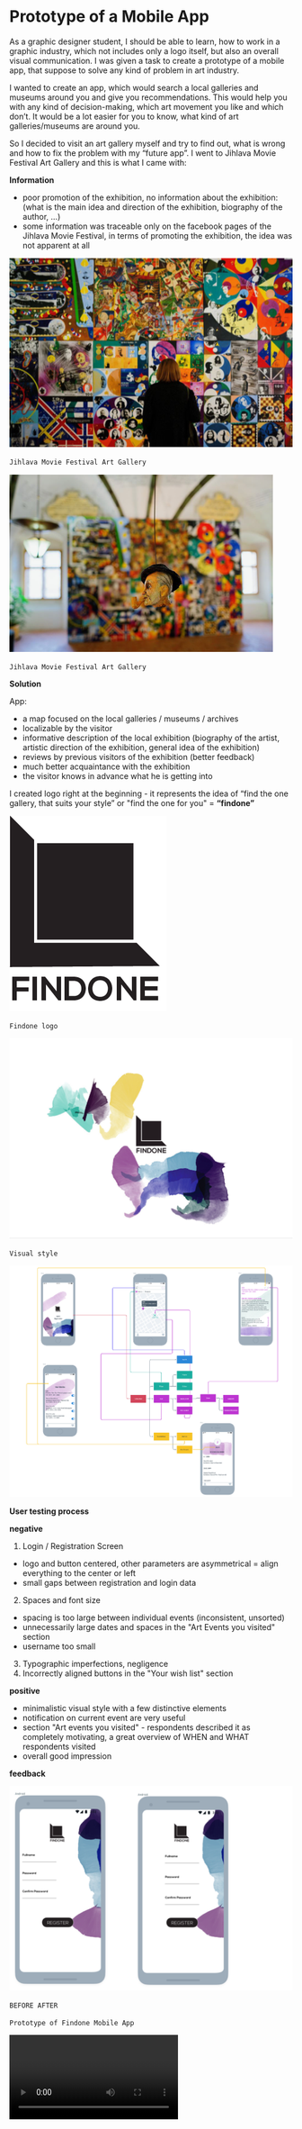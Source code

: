 # Prototype of a Mobile App

As a graphic designer student, I should be able to learn, how to work in a graphic industry, which not includes only a logo itself, but also an overall visual communication. I was given a task to create a prototype of a mobile app, that suppose to solve any kind of problem in art industry.

I wanted to create an app, which would search a local galleries and museums around you and give you recommendations. This would help you with any kind of decision-making, which art movement you like and which don’t. It would be a lot easier for you to know, what kind of art galleries/museums are around you. 

So I decided to visit an art gallery myself and try to find out, what is wrong and how to fix the problem with my “future app”. I went to Jihlava Movie Festival Art Gallery and this is what I came with:

**Information**
- poor promotion of the exhibition, no information about the exhibition: (what is the main idea and direction of the exhibition, biography of the author, ...)
- some information was traceable only on the facebook pages of the Jihlava Movie Festival, in terms of promoting the exhibition, the idea was not apparent at all 

![jihlava_festival_01](./img/jihlava_festival_01.jpg)

`Jihlava Movie Festival Art Gallery`

![jihlava_festival_02](./img/jihlava_festival_02.jpg)

`Jihlava Movie Festival Art Gallery`

**Solution**

App:
- a map focused on the local galleries / museums / archives
- localizable by the visitor
- informative description of the local exhibition (biography of the artist, artistic direction of the exhibition, general idea of ​​the exhibition)
- reviews by previous visitors of the exhibition  (better feedback)
- much better acquaintance with the exhibition
- the visitor knows in advance what he is getting into

I created logo right at the beginning - it represents the idea of “find the one gallery, that suits your style” or "find the one for you" = **“findone”**

![logo-findone](./img/logo-findone.jpg)

`Findone logo`

![visual_style](./img/visual_style.jpg)

`Visual style`

![adobe_x](./img/adobe_x.png)

**User testing process**

**negative**
1. Login / Registration Screen
- logo and button centered, other parameters are asymmetrical = align everything to the center or left
- small gaps between registration and login data
2. Spaces and font size
- spacing is too large between individual events (inconsistent, unsorted)
- unnecessarily large dates and spaces in the "Art Events you visited" section
- username too small
3. Typographic imperfections, negligence
4. Incorrectly aligned buttons in the "Your wish list" section

**positive**
- minimalistic visual style with a few distinctive elements
- notification on current event are very useful 
- section "Art events you visited" - respondents described it as completely motivating, a great overview of WHEN and WHAT respondents visited
- overall good impression

**feedback**

![registration-screen-centered](./img/registration-screen-centered.png)

`BEFORE AFTER`

`Prototype of Findone Mobile App`

<video controls src="video/findone-preview-app.mp4">

[Findone preview.](https://janakaufmanova.github.io/english-for-designers/02-intentional-aboutness/case-study)

</video>
  




